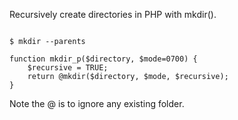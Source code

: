 <p>Recursively create directories in PHP with mkdir().</p>

<code name="sh">
$ mkdir --parents
</code>

<code name="php">
function mkdir_p($directory, $mode=0700) {
    $recursive = TRUE;
    return @mkdir($directory, $mode, $recursive);
}
</code>

<p>Note the @ is to ignore any existing folder.</p>